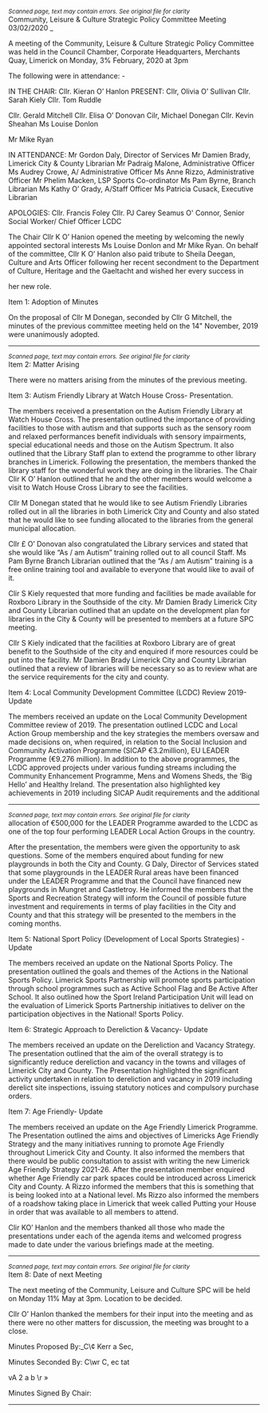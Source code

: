 *<small>Scanned page, text may contain errors. See original file for clarity</small>*  
Community, Leisure & Culture Strategic Policy Committee Meeting 03/02/2020 _

A meeting of the Community, Leisure & Culture Strategic Policy Committee was held in the
Council Chamber, Corporate Headquarters, Merchants Quay, Limerick on Monday, 3%
February, 2020 at 3pm

The following were in attendance: -

IN THE CHAIR: Cllr. Kieran O’ Hanlon
PRESENT: Cllr, Olivia O’ Sullivan
Cllr. Sarah Kiely
Cllr. Tom Ruddle

Cllr. Gerald Mitchell
Cllr. Elisa O’ Donovan
Cilr, Michael Donegan
Cllr. Kevin Sheahan
Ms Louise Donlon

Mr Mike Ryan

IN ATTENDANCE: Mr Gordon Daly, Director of Services
Mr Damien Brady, Limerick City & County Librarian
Mr Padraig Malone, Administrative Officer
Ms Audrey Crowe, A/ Administrative Officer
Ms Anne Rizzo, Administrative Officer
Mr Phelim Macken, LSP Sports Co-ordinator
Ms Pam Byrne, Branch Librarian
Ms Kathy O’ Grady, A/Staff Officer
Ms Patricia Cusack, Executive Librarian

APOLOGIES: Cllr. Francis Foley
Cllr. PJ Carey
Seamus O' Connor, Senior Social Worker/ Chief Officer LCDC

The Chair Cllr K O’ Hanion opened the meeting by welcoming the newly appointed sectoral
interests Ms Louise Donlon and Mr Mike Ryan. On behalf of the committee, Cllr K O’ Hanlon
also paid tribute to Sheila Deegan, Culture and Arts Officer following her recent secondment
to the Department of Culture, Heritage and the Gaeltacht and wished her every success in

her new role.

Item 1: Adoption of Minutes

On the proposal of Cllr M Donegan, seconded by Cllr G Mitchell, the minutes of the previous
committee meeting held on the 14" November, 2019 were unanimously adopted.

---
*<small>Scanned page, text may contain errors. See original file for clarity</small>*  
Item 2: Matter Arising

There were no matters arising from the minutes of the previous meeting.

Item 3: Autism Friendly Library at Watch House Cross- Presentation.

The members received a presentation on the Autism Friendly Library at Watch House Cross.
The presentation outlined the importance of providing facilities to those with autism and that
supports such as the sensory room and relaxed performances benefit individuals with sensory
impairments, special educational needs and those on the Autism Spectrum. It also outlined
that the Library Staff plan to extend the programme to other library branches in Limerick.
Following the presentation, the members thanked the library staff for the wonderful work
they are doing in the libraries. The Chair Clir K O’ Hanlon outlined that he and the other
members would welcome a visit to Watch House Cross Library to see the facilities.

Cllr M Donegan stated that he would like to see Autism Friendly Libraries rolled out in all the
libraries in both Limerick City and County and also stated that he would like to see funding
allocated to the libraries from the general municipal allocation.

Cllr £ O’ Donovan also congratulated the Library services and stated that she would like “As /
am Autism” training rolled out to all council Staff. Ms Pam Byrne Branch Librarian outlined
that the “As / am Autism” training is a free online training tool and available to everyone
that would like to avail of it.

Clir S Kiely requested that more funding and facilities be made available for Roxboro Library
in the Southside of the city. Mr Damien Brady Limerick City and County Librarian outlined
that an update on the development plan for libraries in the City & County will be presented
to members at a future SPC meeting.

Cllr S Kiely indicated that the facilities at Roxboro Library are of great benefit to the
Southside of the city and enquired if more resources could be put into the facility. Mr
Damien Brady Limerick City and County Librarian outlined that a review of libraries will be
necessary so as to review what are the service requirements for the city and county.

Item 4: Local Community Development Committee (LCDC) Review 2019- Update

The members received an update on the Local Community Development Committee review
of 2019. The presentation outlined LCDC and Local Action Group membership and the key
strategies the members oversaw and made decisions on, when required, in relation to the
Social Inclusion and Community Activation Programme (SICAP €3.2million), EU LEADER
Programme (€9.276 million). In addition to the above programmes, the LCDC approved
projects under various funding streams including the Community Enhancement Programme,
Mens and Womens Sheds, the ‘Big Hello’ and Healthy Ireland. The presentation also
highlighted key achievements in 2019 including SICAP Audit requirements and the additional

---
*<small>Scanned page, text may contain errors. See original file for clarity</small>*  
allocation of €500,000 for the LEADER Programme awarded to the LCDC as one of the top
four performing LEADER Local Action Groups in the country.

After the presentation, the members were given the opportunity to ask questions. Some of
the members enquired about funding for new playgrounds in both the City and County. G
Daly, Director of Services stated that some playgrounds in the LEADER Rural areas have
been financed under the LEADER Programme and that the Council have financed new
playgrounds in Mungret and Castletroy. He informed the members that the Sports and
Recreation Strategy will inform the Council of possible future investment and requirements
in terms of play facilities in the City and County and that this strategy will be presented to
the members in the coming months.

Item 5: National Sport Policy (Development of Local Sports Strategies) - Update

The members received an update on the National Sports Policy. The presentation outlined
the goals and themes of the Actions in the National Sports Policy. Limerick Sports Partnership will
promote sports participation through school programmes such as Active School Flag and Be Active
After School. It also outlined how the Sport Ireland Participation Unit will lead on the evaluation of
Limerick Sports Partnership initiatives to deliver on the participation objectives in the National!
Sports Policy.

Item 6: Strategic Approach to Dereliction & Vacancy- Update

The members received an update on the Dereliction and Vacancy Strategy. The presentation
outlined that the aim of the overall strategy is to significantly reduce dereliction and vacancy
in the towns and villages of Limerick City and County. The Presentation highlighted the
significant activity undertaken in relation to dereliction and vacancy in 2019 including derelict
site inspections, issuing statutory notices and compulsory purchase orders.

Item 7: Age Friendly- Update

The members received an update on the Age Friendly Limerick Programme. The Presentation
outlined the aims and objectives of Limericks Age Friendly Strategy and the many initiatives
running to promote Age Friendly throughout Limerick City and County. It also informed the
members that there would be public consultation to assist with writing the new Limerick Age
Friendly Strategy 2021-26. After the presentation member enquired whether Age Friendly
car park spaces could be introduced across Limerick City and County. A Rizzo informed the
members that this is something that is being looked into at a National level. Ms Rizzo also
informed the members of a roadshow taking place in Limerick that week called Putting your
House in order that was available to all members to attend.

Clir KO’ Hanlon and the members thanked all those who made the presentations under each
of the agenda items and welcomed progress made to date under the various briefings made
at the meeting.

---
*<small>Scanned page, text may contain errors. See original file for clarity</small>*  
Item 8: Date of next Meeting

The next meeting of the Community, Leisure and Culture SPC will be held on Monday 11%
May at 3pm. Location to be decided.

Cllr O’ Hanlon thanked the members for their input into the meeting and as there were no
other matters for discussion, the meeting was brought to a close.

Minutes Proposed By:_C\\¢ Kerr a Sec,

Minutes Seconded By: C\wr C, ec tat

vA 2 a b \r »

Minutes Signed By Chair:

---
